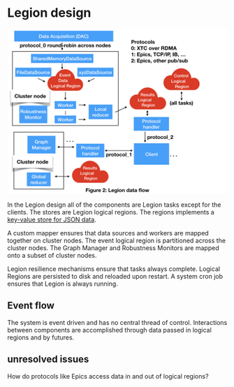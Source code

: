 # Legion design

<img src="images/AMI2_system_diagram/AMI2_system_diagram.002.jpeg" width=800>
 
In the Legion design all of the components are Legion tasks except for the clients.
The stores are Legion logical regions.
The regions implements a [key-value store for JSON data](key_value_lr.md).

A custom mapper ensures that data sources and workers are mapped together on cluster nodes.
The event logical region is partitioned across the cluster nodes.
The Graph Manager and Robustness Monitors are mapped onto  a subset of cluster nodes.

Legion resilience mechanisms ensure that tasks always complete.
Logical Regions are persisted to disk and reloaded upon restart.
A system cron job ensures that Legion is always running.


## Event flow

The system is event driven and has no central thread of control.
Interactions between components are accomplished through data passed in logical regions and by futures.

## unresolved issues

How do protocols like Epics access data in and out of logical regions?

